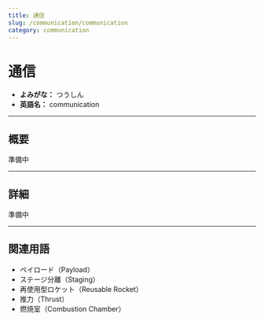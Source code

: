 ```yaml
---
title: 通信
slug: /communication/communication
category: communication
---
```


# 通信

- **よみがな：** つうしん  
- **英語名：** communication  

---

## 概要

準備中

---

## 詳細

準備中

---

## 関連用語

- ペイロード（Payload）
- ステージ分離（Staging）
- 再使用型ロケット（Reusable Rocket）
- 推力（Thrust）
- 燃焼室（Combustion Chamber）
